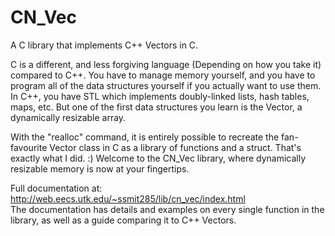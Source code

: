 # CN_Vec
A C library that implements C++ Vectors in C.

C is a different, and less forgiving language (Depending on how you take it) compared to C++. You have to manage memory yourself, and you have to program all of the data structures yourself if you actually want to use them. In C++, you have STL which implements doubly-linked lists, hash tables, maps, etc. But one of the first data structures you learn is the Vector, a dynamically resizable array.

With the "realloc" command, it is entirely possible to recreate the fan-favourite Vector class in C as a library of functions and a struct. That's exactly what I did. :)
Welcome to the CN_Vec library, where dynamically resizable memory is now at your fingertips.

Full documentation at: <a href = "http://web.eecs.utk.edu/~ssmit285/lib/cn_vec/index.html">http://web.eecs.utk.edu/~ssmit285/lib/cn_vec/index.html</a></br>The documentation has details and examples on every single function in the library, as well as a guide comparing it to C++ Vectors.
